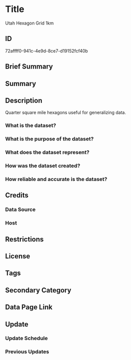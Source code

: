 # Title

Utah Hexagon Grid 1km

## ID

72affff0-941c-4e9d-8ce7-d19152fcf40b

## Brief Summary

## Summary

## Description

Quarter square mile hexagons useful for generalizing data.

### What is the dataset?

### What is the purpose of the dataset?

### What does the dataset represent?

### How was the dataset created?

### How reliable and accurate is the dataset?

## Credits

### Data Source

### Host

## Restrictions

## License

## Tags

## Secondary Category

## Data Page Link

## Update

### Update Schedule

### Previous Updates
